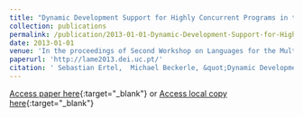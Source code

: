 ```yaml
---
title: "Dynamic Development Support for Highly Concurrent Programs in the Ohua Data Flow Engine"
collection: publications
permalink: /publication/2013-01-01-Dynamic-Development-Support-for-Highly-Concurrent-Programs-in-the-Ohua-Data-Flow-Engine
date: 2013-01-01
venue: 'In the proceedings of Second Workshop on Languages for the Multicore Era (Co-located with ECOOP&apos;13)'
paperurl: 'http://lame2013.dei.uc.pt/'
citation: ' Sebastian Ertel,  Michael Beckerle, &quot;Dynamic Development Support for Highly Concurrent Programs in the Ohua Data Flow Engine.&quot; In the proceedings of Second Workshop on Languages for the Multicore Era (Co-located with ECOOP&amp;apos;13), 2013.'
---
```

[Access paper here](http://lame2013.dei.uc.pt/){:target="_blank"}
or [Access local copy here](https://sertel.github.io/files/updates_lame_2013.pdf){:target="_blank"}
